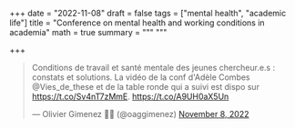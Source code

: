 +++
date = "2022-11-08"
draft = false
tags = ["mental health", "academic life"]
title = "Conference on mental health and working conditions in academia"
math = true
summary = """
"""

+++

<blockquote class="twitter-tweet"><p lang="fr" dir="ltr">Conditions de travail et santé mentale des jeunes chercheur.e.s : constats et solutions. La vidéo de la conf d&#39;Adèle Combes @Vies_de_these et de la table ronde qui a suivi est dispo sur <a href="https://t.co/Sv4nT7zMmE">https://t.co/Sv4nT7zMmE</a>. <a href="https://t.co/A9UH0aX5Un">https://t.co/A9UH0aX5Un</a></p>&mdash; Olivier Gimenez 🖖🦦 (@oaggimenez) <a href="https://twitter.com/oaggimenez/status/1589938121525063681?ref_src=twsrc%5Etfw">November 8, 2022</a></blockquote> <script async src="https://platform.twitter.com/widgets.js" charset="utf-8"></script> 
